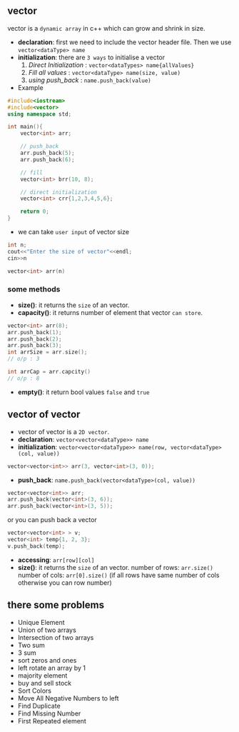 ## vector
vector is a `dynamic array` in c++ which can grow and shrink in size.
- **declaration**: first we need to include the vector header file. Then we use `vector<dataType> name`
- **initialization**: there are `3 ways` to initialise a vector
    1. _Direct Initialization_ : `vector<dataTypes> name{allValues}`
    2. _Fill all values_ : `vector<dataType> name(size, value)`
    3. *using push_back* : `name.push_back(value)`
- Example
```cpp
#include<iostream>
#include<vector>
using namespace std;

int main(){
    vector<int> arr;

    // push_back
    arr.push_back(5);
    arr.push_back(6);

    // fill
    vector<int> brr(10, 8);

    // direct initialization
    vector<int> crr{1,2,3,4,5,6};

    return 0;
}
```
- we can take `user input` of vector size
```cpp
int n;
cout<<"Enter the size of vector"<<endl;
cin>>n

vector<int> arr(n)
```

### some methods
- **size()**: it returns the `size` of an vector.
- **capacity()**: it returns number of element that vector `can store`.
```cpp
vector<int> arr(8);
arr.push_back(1);
arr.push_back(2);
arr.push_back(3);
int arrSize = arr.size();
// o/p : 3

int arrCap = arr.capcity()
// o/p : 8
```
- **empty()**: it return bool values `false` and `true`

## vector of vector
- vector of vector is a `2D vector`.
- **declaration**: `vector<vector<dataType>> name`
- **initialization**: `vector<vector<dataType>> name(row, vector<dataType>(col, value))`
```cpp
vector<vector<int>> arr(3, vector<int>(3, 0));
```

- **push_back**: `name.push_back(vector<dataType>(col, value))`
```cpp
vector<vector<int>> arr;
arr.push_back(vector<int>(3, 6));
arr.push_back(vector<int>(3, 5));
```
or you can push back a vector
```cpp
vector<vector<int> > v;
vector<int> temp{1, 2, 3};
v.push_back(temp);
```
- **accessing**: `arr[row][col]`
- **size()**: it returns the `size` of an vector.
    number of rows: `arr.size()`
    number of cols: `arr[0].size()` (if all rows have same number of cols otherwise you can row number)

## there some problems
- Unique Element
- Union of two arrays
- Intersection of two arrays
- Two sum
- 3 sum
- sort zeros and ones
- left rotate an array by 1
- majority element
- buy and sell stock
- Sort Colors
- Move All Negative Numbers to left
- Find Duplicate
- Find Missing Number
- First Repeated element